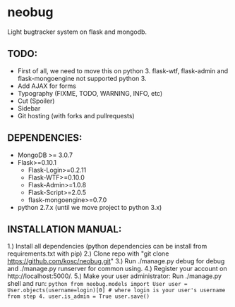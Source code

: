 neobug
======

Light bugtracker system on flask and mongodb.

TODO:
-----
* First of all, we need to move this on python 3.
	flask-wtf, flask-admin and flask-mongoengine not supported python 3.
* Add AJAX for forms
* Typography (FIXME, TODO, WARNING, INFO, etc)
* Cut (Spoiler)
* Sidebar
* Git hosting (with forks and pullrequests)

DEPENDENCIES:
-------------
* MongoDB >= 3.0.7
* Flask>=0.10.1
  * Flask-Login>=0.2.11
  * Flask-WTF>=0.10.0
  * Flask-Admin>=1.0.8
  * Flask-Script>=2.0.5
  * flask-mongoengine>=0.7.0
* python 2.7.x (until we move project to python 3.x)

INSTALLATION MANUAL:
--------------------

1.) Install all dependencies (python dependencies can be install from requirements.txt with pip)
2.) Clone repo with "git clone https://github.com/kosc/neobug.git"
3.) Run ./manage.py debug for debug and ./manage.py runserver for common using.
4.) Register your account on http://localhost:5000/.
5.) Make your user administrator:
  Run ./manage.py shell and run:
	```python
	from neobug.models import User
	user = User.objects(username=login)[0] # where login is your user's username from step 4.
	user.is_admin = True
	user.save()
	```
